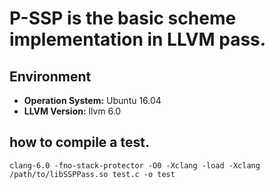 # P-SSP is the basic scheme implementation in LLVM pass.


## Environment 

- **Operation System:** Ubuntu 16.04
- **LLVM Version:** llvm 6.0

## how to compile a test.

``` clang-6.0 -fno-stack-protector -O0 -Xclang -load -Xclang /path/to/libSSPPass.so test.c -o test ```
